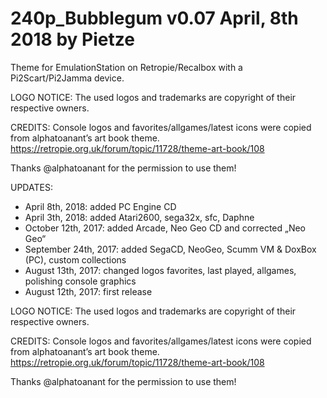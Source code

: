 # 240p_Bubblegum v0.07  April, 8th 2018 by Pietze
Theme for EmulationStation on Retropie/Recalbox with a Pi2Scart/Pi2Jamma device.

LOGO NOTICE:
The used logos and trademarks are copyright of their respective owners.

CREDITS:
Console logos and favorites/allgames/latest icons were copied from alphatoanant’s art book theme. https://retropie.org.uk/forum/topic/11728/theme-art-book/108

Thanks @alphatoanant for the permission to use them!

UPDATES:

- April 8th, 2018: added PC Engine CD
- April 3th, 2018: added Atari2600, sega32x, sfc, Daphne
- October 12th, 2017:	added Arcade, Neo Geo CD and corrected „Neo Geo“
- September 24th, 2017: added SegaCD, NeoGeo, Scumm VM & DoxBox (PC), custom collections
- August 13th, 2017: 	changed logos favorites, last played, allgames,
			polishing console graphics
- August 12th, 2017: 	first release


LOGO NOTICE:
The used logos and trademarks are copyright of their respective owners.

CREDITS:
Console logos and favorites/allgames/latest icons were copied from alphatoanant’s art book theme. https://retropie.org.uk/forum/topic/11728/theme-art-book/108

Thanks @alphatoanant for the permission to use them!
